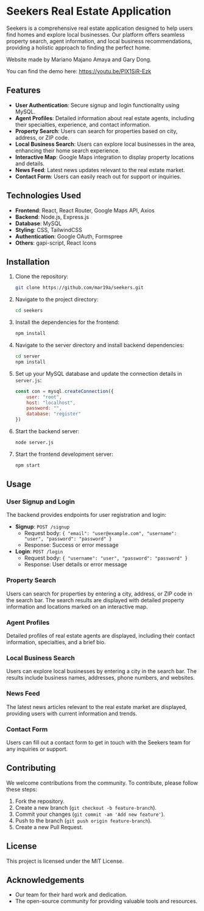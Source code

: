 # Seekers Real Estate Application

Seekers is a comprehensive real estate application designed to help users find homes and explore local businesses. Our platform offers seamless property search, agent information, and local business recommendations, providing a holistic approach to finding the perfect home.

Website made by Mariano Majano Amaya and Gary Dong.

You can find the demo here: https://youtu.be/PlX1SiR-Ezk

## Features

- **User Authentication**: Secure signup and login functionality using MySQL.
- **Agent Profiles**: Detailed information about real estate agents, including their specialties, experience, and contact information.
- **Property Search**: Users can search for properties based on city, address, or ZIP code.
- **Local Business Search**: Users can explore local businesses in the area, enhancing their home search experience.
- **Interactive Map**: Google Maps integration to display property locations and details.
- **News Feed**: Latest news updates relevant to the real estate market.
- **Contact Form**: Users can easily reach out for support or inquiries.

## Technologies Used

- **Frontend**: React, React Router, Google Maps API, Axios
- **Backend**: Node.js, Express.js
- **Database**: MySQL
- **Styling**: CSS, TailwindCSS
- **Authentication**: Google OAuth, Formspree
- **Others**: gapi-script, React Icons

## Installation

1. Clone the repository:
    ```bash
    git clone https://github.com/mar19a/seekers.git
    ```
2. Navigate to the project directory:
    ```bash
    cd seekers
    ```
3. Install the dependencies for the frontend:
    ```bash
    npm install
    ```
4. Navigate to the server directory and install backend dependencies:
    ```bash
    cd server
    npm install
    ```
5. Set up your MySQL database and update the connection details in `server.js`:
    ```javascript
    const con = mysql.createConnection({
        user: "root",
        host: "localhost",
        password: "",
        database: "register"
    })
    ```
6. Start the backend server:
    ```bash
    node server.js
    ```
7. Start the frontend development server:
    ```bash
    npm start
    ```

## Usage

### User Signup and Login

The backend provides endpoints for user registration and login:

- **Signup**: `POST /signup`
    - Request body: `{ "email": "user@example.com", "username": "user", "password": "password" }`
    - Response: Success or error message
- **Login**: `POST /login`
    - Request body: `{ "username": "user", "password": "password" }`
    - Response: User details or error message

### Property Search

Users can search for properties by entering a city, address, or ZIP code in the search bar. The search results are displayed with detailed property information and locations marked on an interactive map.

### Agent Profiles

Detailed profiles of real estate agents are displayed, including their contact information, specialties, and a brief bio.

### Local Business Search

Users can explore local businesses by entering a city in the search bar. The results include business names, addresses, phone numbers, and websites.

### News Feed

The latest news articles relevant to the real estate market are displayed, providing users with current information and trends.

### Contact Form

Users can fill out a contact form to get in touch with the Seekers team for any inquiries or support.

## Contributing

We welcome contributions from the community. To contribute, please follow these steps:

1. Fork the repository.
2. Create a new branch (`git checkout -b feature-branch`).
3. Commit your changes (`git commit -am 'Add new feature'`).
4. Push to the branch (`git push origin feature-branch`).
5. Create a new Pull Request.

## License

This project is licensed under the MIT License.

## Acknowledgements

- Our team for their hard work and dedication.
- The open-source community for providing valuable tools and resources.
